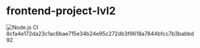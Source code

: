 # frontend-project-lvl2
![Node.js CI](https://github.com/uzakovnikita/frontend-project-lvl2/workflows/Node.js%20CI/badge.svg)
8cfa4e172da23c1ac6bae715e34b24e95c272db3f9618a7844bfcc7b3babbd92
